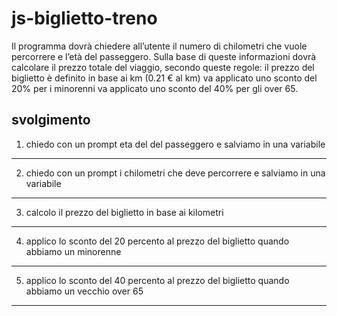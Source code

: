 # js-biglietto-treno

Il programma dovrà chiedere all’utente il numero di chilometri che vuole percorrere e l’età del passeggero.
Sulla base di queste informazioni dovrà calcolare il prezzo totale del viaggio, secondo queste regole:
il prezzo del biglietto è definito in base ai km (0.21 € al km)
va applicato uno sconto del 20% per i minorenni
va applicato uno sconto del 40% per gli over 65.

## svolgimento

1. chiedo con un prompt eta del del passeggero e salviamo in una variabile
***
2. chiedo con un prompt i chilometri che deve percorrere e salviamo in una variabile
***
3. calcolo il prezzo del biglietto in base ai kilometri
***
4. applico lo sconto del 20 percento al prezzo del biglietto quando abbiamo un minorenne
***
5. applico lo sconto del 40 percento al prezzo del biglietto quando abbiamo un vecchio over 65
***